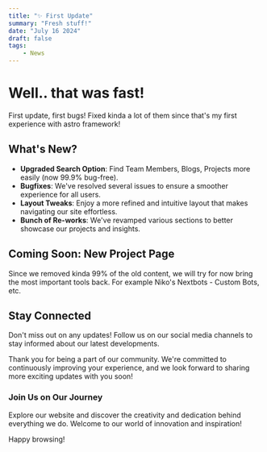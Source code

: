 ```yaml
---
title: "✨ First Update"
summary: "Fresh stuff!"
date: "July 16 2024"
draft: false
tags:
    - News
---
```

# Well.. that was fast!

First update, first bugs! Fixed kinda a lot of them since that's my first experience with astro framework!

## What's New?

- **Upgraded Search Option**: Find Team Members, Blogs, Projects more easily (now 99.9% bug-free).
- **Bugfixes**: We've resolved several issues to ensure a smoother experience for all users.
- **Layout Tweaks**: Enjoy a more refined and intuitive layout that makes navigating our site effortless.
- **Bunch of Re-works**: We've revamped various sections to better showcase our projects and insights.

## Coming Soon: New Project Page

Since we removed kinda 99% of the old content, we will try for now bring the most important tools back. For example Niko's Nextbots - Custom Bots, etc.

## Stay Connected

Don't miss out on any updates! Follow us on our social media channels to stay informed about our latest developments.

Thank you for being a part of our community. We're committed to continuously improving your experience, and we look forward to sharing more exciting updates with you soon!

### Join Us on Our Journey

Explore our website and discover the creativity and dedication behind everything we do. Welcome to our world of innovation and inspiration!

Happy browsing!
